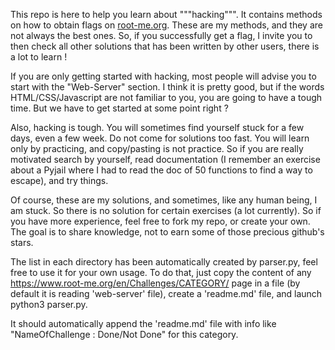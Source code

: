 This repo is here to help you learn about """hacking""". It contains methods on how to obtain flags on [root-me.org](https://www.root-me.org/). These are my methods, and they are not always the best ones.
So, if you successfully get a flag, I invite you to then check all other solutions that has been written by other users, there is a lot to learn !

If you are only getting started with hacking, most people will advise you to start with the "Web-Server" section. I think it is pretty good, but if the words HTML/CSS/Javascript are not familiar to you, you are going to have a tough time. But we have to get started at some point right ?

Also, hacking is tough. You will sometimes find yourself stuck for a few days, even a few week. Do not come for solutions too fast. You will learn only by practicing, and copy/pasting is not practice. So if you are really motivated search by yourself, read documentation (I remember an exercise about a Pyjail where I had to read the doc of 50 functions to find a way to escape), and try things.

Of course, these are my solutions, and sometimes, like any human being, I am stuck. So there is no solution for certain exercises (a lot currently). So if you have more experience, feel free to fork my repo, or create your own. The goal is to share knowledge, not to earn some of those precious github's stars.

The list in each directory has been automatically created by parser.py, feel free to use it for your own usage. To do that, just copy the content of any https://www.root-me.org/en/Challenges/CATEGORY/ page in a file (by default it is reading 'web-server' file), create a 'readme.md' file, and launch python3 parser.py.

It should automatically append the 'readme.md' file with info like "NameOfChallenge : Done/Not Done" for this category.
